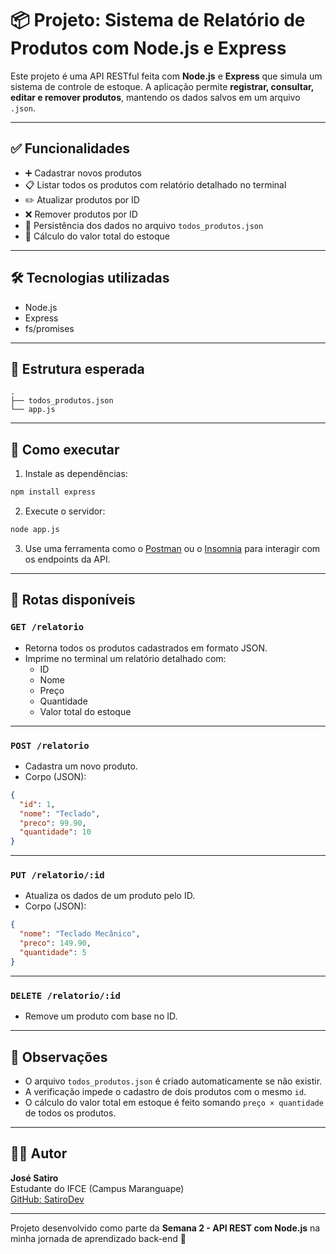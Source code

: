 # 📦 Projeto: Sistema de Relatório de Produtos com Node.js e Express

Este projeto é uma API RESTful feita com **Node.js** e **Express** que simula um sistema de controle de estoque. A aplicação permite **registrar, consultar, editar e remover produtos**, mantendo os dados salvos em um arquivo `.json`.

---

## ✅ Funcionalidades

- ➕ Cadastrar novos produtos  
- 📋 Listar todos os produtos com relatório detalhado no terminal  
- ✏️ Atualizar produtos por ID  
- ❌ Remover produtos por ID  
- 💾 Persistência dos dados no arquivo `todos_produtos.json`  
- 🧮 Cálculo do valor total do estoque  

---

## 🛠 Tecnologias utilizadas

- Node.js  
- Express  
- fs/promises  

---

## 📁 Estrutura esperada

```
.
├── todos_produtos.json
└── app.js
```

---

## 🚀 Como executar

1. Instale as dependências:

```bash
npm install express
```

2. Execute o servidor:

```bash
node app.js
```

3. Use uma ferramenta como o [Postman](https://www.postman.com/) ou o [Insomnia](https://insomnia.rest/) para interagir com os endpoints da API.

---

## 🔗 Rotas disponíveis

### `GET /relatorio`

- Retorna todos os produtos cadastrados em formato JSON.
- Imprime no terminal um relatório detalhado com:
  - ID
  - Nome
  - Preço
  - Quantidade
  - Valor total do estoque

---

### `POST /relatorio`

- Cadastra um novo produto.
- Corpo (JSON):

```json
{
  "id": 1,
  "nome": "Teclado",
  "preco": 99.90,
  "quantidade": 10
}
```

---

### `PUT /relatorio/:id`

- Atualiza os dados de um produto pelo ID.
- Corpo (JSON):

```json
{
  "nome": "Teclado Mecânico",
  "preco": 149.90,
  "quantidade": 5
}
```

---

### `DELETE /relatorio/:id`

- Remove um produto com base no ID.

---

## 📌 Observações

- O arquivo `todos_produtos.json` é criado automaticamente se não existir.  
- A verificação impede o cadastro de dois produtos com o mesmo `id`.  
- O cálculo do valor total em estoque é feito somando `preço × quantidade` de todos os produtos.  

---

## 🙋‍♂️ Autor

**José Satiro**  
Estudante do IFCE (Campus Maranguape)  
[GitHub: SatiroDev](https://github.com/SatiroDev)

---

Projeto desenvolvido como parte da **Semana 2 - API REST com Node.js** na minha jornada de aprendizado back-end 🚀
